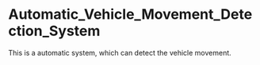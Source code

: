 # Automatic_Vehicle_Movement_Detection_System
This is a automatic system, which can detect the vehicle movement.

